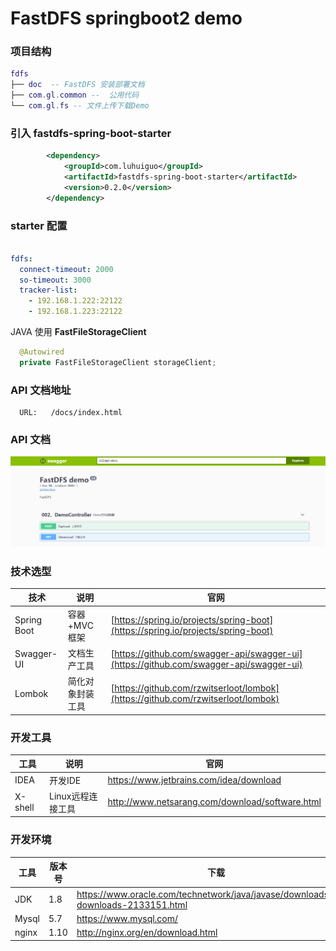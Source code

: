 # FastDFS springboot2 demo 



### 项目结构
``` lua
fdfs
├── doc  -- FastDFS 安装部署文档
├── com.gl.common --  公用代码
└── com.gl.fs -- 文件上传下载Demo

```     
 
 ### 引入 fastdfs-spring-boot-starter
 ```xml
         <dependency>
             <groupId>com.luhuiguo</groupId>
             <artifactId>fastdfs-spring-boot-starter</artifactId>
             <version>0.2.0</version>
         </dependency>
 ```
 
 
### starter 配置

```yml

fdfs:
  connect-timeout: 2000
  so-timeout: 3000
  tracker-list:
    - 192.168.1.222:22122
    - 192.168.1.223:22122
```

 JAVA 使用 **FastFileStorageClient**
 
 ```java
   @Autowired
   private FastFileStorageClient storageClient;
 ```


### API 文档地址
      URL:   /docs/index.html 
### API 文档     
![API](doc/api.png)

### 技术选型
 
 
 技术 | 说明 | 官网
 ----|----|----
 Spring Boot | 容器+MVC框架 | [https://spring.io/projects/spring-boot](https://spring.io/projects/spring-boot)
 Swagger-UI | 文档生产工具 | [https://github.com/swagger-api/swagger-ui](https://github.com/swagger-api/swagger-ui)
 Lombok | 简化对象封装工具 | [https://github.com/rzwitserloot/lombok](https://github.com/rzwitserloot/lombok)

 
###  开发工具
 
 工具 | 说明 | 官网
 ----|----|----
 IDEA | 开发IDE | https://www.jetbrains.com/idea/download
 X-shell | Linux远程连接工具 | http://www.netsarang.com/download/software.html

 
### 开发环境
 
 工具 | 版本号 | 下载
 ----|----|----
 JDK | 1.8 | https://www.oracle.com/technetwork/java/javase/downloads/jdk8-downloads-2133151.html
 Mysql | 5.7 | https://www.mysql.com/
 nginx | 1.10 | http://nginx.org/en/download.html
 
